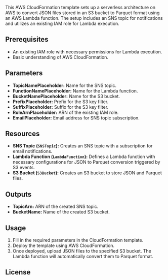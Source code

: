 This AWS CloudFormation template sets up a serverless architecture on AWS to convert JSON files stored in an S3 bucket to Parquet format using an AWS Lambda function. The setup includes an SNS topic for notifications and utilizes an existing IAM role for Lambda execution.

## Prerequisites
- An existing IAM role with necessary permissions for Lambda execution.
- Basic understanding of AWS CloudFormation.

## Parameters
- **TopicNamePlaceholder:** Name for the SNS topic.
- **FunctionNamePlaceholder:** Name for the Lambda function.
- **BucketNamePlaceholder:** Name for the S3 bucket.
- **PrefixPlaceholder:** Prefix for the S3 key filter.
- **SuffixPlaceholder:** Suffix for the S3 key filter.
- **RoleArnPlaceholder:** ARN of the existing IAM role.
- **EmailPlaceholder:** Email address for SNS topic subscription.

## Resources
- **SNS Topic (`SNSTopic`):** Creates an SNS topic with a subscription for email notifications.
- **Lambda Function (`LambdaFunction`):** Defines a Lambda function with necessary configurations for JSON to Parquet conversion triggered by S3 events.
- **S3 Bucket (`S3Bucket`):** Creates an S3 bucket to store JSON and Parquet files.

## Outputs
- **TopicArn:** ARN of the created SNS topic.
- **BucketName:** Name of the created S3 bucket.

## Usage
1. Fill in the required parameters in the CloudFormation template.
2. Deploy the template using AWS CloudFormation.
3. Once deployed, upload JSON files to the specified S3 bucket. The Lambda function will automatically convert them to Parquet format.
   
## License
